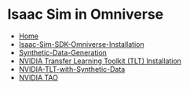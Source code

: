  # Isaac Sim in Omniverse
* [Home][home]
* [Isaac-Sim-SDK-Omniverse-Installation][Omniverse]
* [Synthetic-Data-Generation][SDG]
* [NVIDIA Transfer Learning Toolkit (TLT) Installation][TLT]
* [NVIDIA-TLT-with-Synthetic-Data][NTLTSD]
* [NVIDIA TAO][TAO]

[home]: https://github.com/pantelis-classes/omniverse-ai/wiki
[Omniverse]: https://github.com/pantelis-classes/omniverse-ai/wiki/Isaac-Sim-SDK-Omniverse-Installation
[SDG]: https://github.com/pantelis-classes/omniverse-ai/wiki/Synthetic-Data-Generation-(Python-API)
[TLT]: https://github.com/pantelis-classes/omniverse-ai/wiki/NVIDIA-Transfer-Learning-Toolkit-(TLT)-Installation
[NTLTSD]: https://github.com/pantelis-classes/omniverse-ai/wiki/Using-NVIDIA-TLT-with-Synthetic-Data
[TAO]: https://github.com/pantelis-classes/omniverse-ai/wiki/TAO-(NVIDIA-Train,-Adapt,-and-Optimize)

